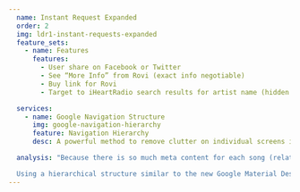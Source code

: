 ```yaml
---
  name: Instant Request Expanded
  order: 2
  img: ldr1-instant-requests-expanded
  feature_sets:
    - name: Features
      features:
        - User share on Facebook or Twitter
        - See “More Info” from Rovi (exact info negotiable)
        - Buy link for Rovi
        - Target to iHeartRadio search results for artist name (hidden on non-iHR stations)

  services: 
    - name: Google Navigation Structure
      img: google-navigation-hierarchy
      feature: Navigation Hierarchy
      desc: A powerful method to remove clutter on individual screens is by creating hierarchically organized content. In this example, clicking a tile scrolls the screen right, and provides a back arrow in the top left to return to the full list of tiles. 

  analysis: "Because there is so much meta content for each song (related songs, suggest a song, twitter info, facebook info, buy link, iHR link, etc.), I think that it is wise to bury the majority of this content behind a click similar to the current product. However, exposing this content with an accordian menu creates an experience that is overloading with content and makes it difficult to focus on the content that you have just uncovered. Because the user has indicated an interest in this individual song or artist, I recommend giving them a view that removes all other data from the frame.<br><br> 

  Using a hierarchical structure similar to the new Google Material Design specs might be an effective way to do this. In this way, we can show a new page with a larger area for the artist/song in question with related content beneath. Another benefit of this is that we can easily expose new actions on this screen without creating too much clutter."
---
```



